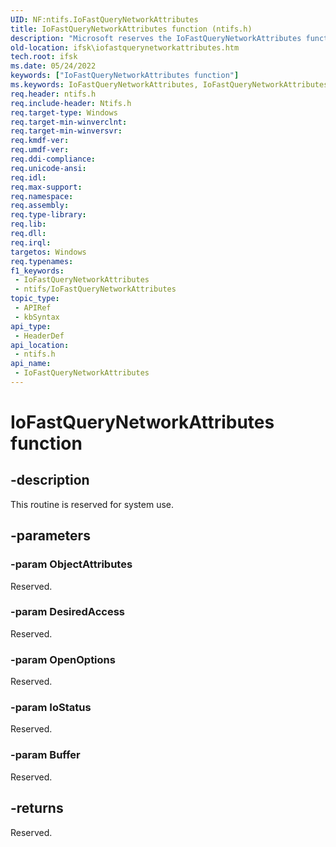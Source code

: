 ```yaml
---
UID: NF:ntifs.IoFastQueryNetworkAttributes
title: IoFastQueryNetworkAttributes function (ntifs.h)
description: "Microsoft reserves the IoFastQueryNetworkAttributes function for internal use only. Don't use this function in your code."
old-location: ifsk\iofastquerynetworkattributes.htm
tech.root: ifsk
ms.date: 05/24/2022
keywords: ["IoFastQueryNetworkAttributes function"]
ms.keywords: IoFastQueryNetworkAttributes, IoFastQueryNetworkAttributes function [Installable File System Drivers], ifsk.iofastquerynetworkattributes, ioref_c2d35e20-00b0-48e3-9c0e-d13f5dd9b7f7.xml, ntifs/IoFastQueryNetworkAttributes
req.header: ntifs.h
req.include-header: Ntifs.h
req.target-type: Windows
req.target-min-winverclnt: 
req.target-min-winversvr: 
req.kmdf-ver: 
req.umdf-ver: 
req.ddi-compliance: 
req.unicode-ansi: 
req.idl: 
req.max-support: 
req.namespace: 
req.assembly: 
req.type-library: 
req.lib: 
req.dll: 
req.irql: 
targetos: Windows
req.typenames: 
f1_keywords:
 - IoFastQueryNetworkAttributes
 - ntifs/IoFastQueryNetworkAttributes
topic_type:
 - APIRef
 - kbSyntax
api_type:
 - HeaderDef
api_location:
 - ntifs.h
api_name:
 - IoFastQueryNetworkAttributes
---
```


# IoFastQueryNetworkAttributes function

## -description

This routine is reserved for system use.

## -parameters

### -param ObjectAttributes

Reserved.

### -param DesiredAccess

Reserved.

### -param OpenOptions

Reserved.

### -param IoStatus

Reserved.

### -param Buffer

Reserved.

## -returns

Reserved.
